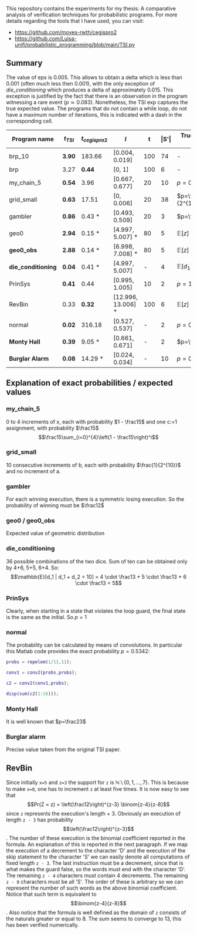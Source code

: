 This repository contains the experiments for my thesis: A comparative analysis of verification techniques for probabilistic programs.
For more details regarding the tools that I have used, you can visit:
- https://github.com/moves-rwth/cegispro2
- https://github.com/Luisa-unifi/probabilistic_programming/blob/main/TSI.py

## Summary

The value of eps is 0.005. This allows to obtain a delta which is less than 0.001 (often much less then 0.001), with the only exception of *die_conditioning* which produces a delta of approximately 0.015. This exception is justified by the fact that there is an observation in the program witnessing a rare event ($p\simeq 0.083$). Nonetheless, the TSI exp captures the true expected value.
The programs that do not contain a while loop, do not have a maximum number of iterations, this is indicated with a dash in the corresponding cell.

| Program name         | $t_{TSI}$     | $t_{cegispro2}$ | $I$                | t   | \|S'\| | True expected value  |
| -------------------- | ------------- | --------------- | ------------------ | --- | ------ | -------------------- |
| brp\_10              | **3.90**      | 183.66          | [0.004, 0.019]     | 100 | 74     | -                    |
| brp                  | 3.27          | **0.44**   | [0, 1]             | 100 | 6      | -                    |
| my\_chain\_5         | **0.54** | 3.96            | [0.667, 0.677]     | 20  | 10     | $p=0.67232$          |
| grid\_small          | **0.63** | 17.51           | [0, 0.006]         | 20  | 38     | $p=\frac{1}{2^{10}}$ |
| gambler              | **0.86** | 0.43 *          | [0.493, 0.509]     | 20  | 3      | $p=\frac12=0.5$      |
| geo0                 | **2.94** | 0.15 *          | [4.997, 5.007] *   | 80  | 5      | $\mathbb{E}[z]=5$    |
| **geo0_obs**         | **2.88** | 0.14 *          | [6.998, 7.008] *   | 80  | 5      | $\mathbb{E}[z]=7$    |
| **die_conditioning** | **0.04** | 0.41 *          | [4.997, 5.007]     | -   | 4      | $\mathbb{E}[d_1]=5$  |
| PrinSys              | **0.41** | 0.44            | [0.995, 1.005]     | 10  | 2      | $p=1$                |
| RevBin               | 0.33          | **0.32**   | [12.996, 13.006] * | 100 | 6      | $\mathbb{E}[z]=13$   |
| normal               | **0.02** | 316.18          | [0.527, 0.537]     | -   | 2      | $p=0.5342$           |
| **Monty Hall**       | **0.39** | 9.05 *          | [0.661, 0.671]     | -   | 2      | $p=\frac23$          |
| **Burglar Alarm**    | **0.08** | 14.29 *         | [0.024, 0.034]     | -   | 10     | $p=0.029$            |

## Explanation of exact probabilities / expected values

### my_chain_5

0 to 4 increments of x, each with probability $1 - \frac15$ and one c:=1 assignment, with probability $\frac15$
$$\frac15\sum_{i=0}^{4}\left(1 - \frac15\right)^i$$ 
### grid_small

10 consecutive increments of b, each with probability $\frac{1}{2^{10}}$ and no increment of a.

### gambler

For each winning execution, there is a symmetric losing execution. So the probability of winning must be $\frac12$

### geo0 / geo0_obs

Expected value of geometric distribution

### die_conditioning

36 possible combinations of the two dice. Sum of ten can be obtained only by 4+6, 5+5, 6+4. So: $$\mathbb{E}[d_1 | d_1 + d_2 = 10] = 4 \cdot \frac13 + 5 \cdot \frac13 + 6 \cdot \frac13 = 5$$
### PrinSys

Clearly, when starting in a state that violates the loop guard, the final state is the same as the initial. So $p=1$

### normal

The probability can be calculated by means of convolutions. In particular this Matlab code provides the exact probability $p=0.5342$:

```Matlab
probs = repelem(1/11,11);

conv1 = conv2(probs,probs);

c2 = conv2(conv1,probs);

disp(sum(c2(1:16)));
```

### Monty Hall

It is well known that $p=\frac23$

### Burglar alarm

Precise value taken from the original TSI paper.

## RevBin


Since initially ```x=5``` and ```z=3``` the support for ```z``` is $\mathbb{N} \setminus \{0,1,\dots, 7\}$. This is because to make ```x=0```, one has to increment ```z``` at least five times. It is now easy to see that $$Pr(Z = z) = \left(\frac12\right)^{z-3} \binom{z-4}{z-8}$$ since ```z``` represents the execution's length + 3. Obviously an execution of length ```z - 3```  has probability $$\left(\frac12\right)^{z-3}$$. The number of these execution is the binomial coefficient reported in the formula. An explanation of this is reported in the next paragraph.
If we map the execution of a decrement to the character 'D' and the execution of the skip statement to the character 'S' we can easily denote all computations of fixed length ```z - 3```. The last instruction must be a decrement, since that is what makes the guard false, so the words must end with the character 'D'. The remaining ```z - 4``` characters must contain 4 decrements. The remaining ```z - 8``` characters must be all 'S'. The order of these is arbitrary so we can represent the number of such words as the above binomial coefficient. Notice that such term is equivalent to $$\binom{z-4}{z-8}$$. Also notice that the formula is well defined as the domain of ```z``` consists of the naturals greater or equal to 8.
The sum seems to converge to 13, this has been verified numerically.
